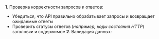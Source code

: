 **1**. Проверка корректности запросов и ответов:  
- Убедиться, что API правильно обрабатывает запросы и возвращает ожидаемые ответы
- Проверить статусы ответов (*например, коды состояния HTTP*) заголовки и содержимое
**2**. Валидация данных: 
